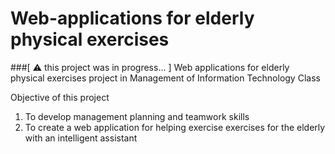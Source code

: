 # Web-applications for elderly physical exercises 
###[ ⚠️ this project was in progress... ]
Web applications for elderly physical exercises project in Management of Information Technology Class

Objective of this project

1. To develop management planning and teamwork skills
2. To create a web application for helping exercise exercises for the elderly with an intelligent assistant

